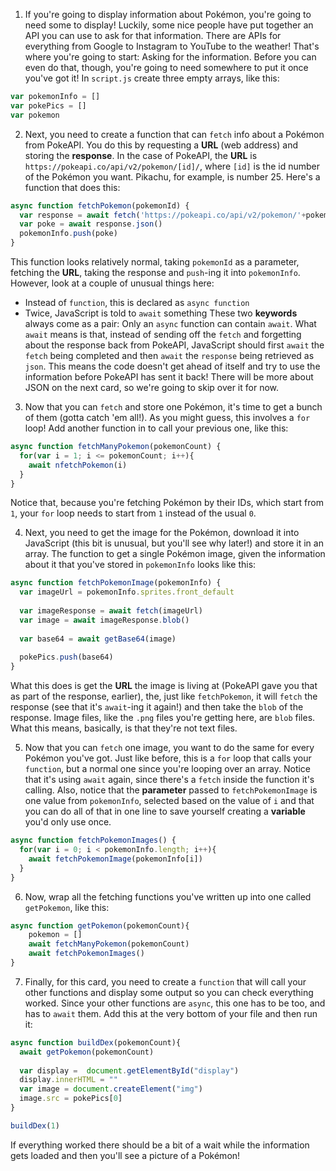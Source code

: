 1. If you're going to display information about Pokémon, you're going to need some to display! Luckily, some nice people have put together an API you can use to ask for that information. There are APIs for everything from Google to Instagram to YouTube to the weather! That's where you're going to start: Asking for the information. Before you can even do that, though, you're going to need somewhere to put it once you've got it! In `script.js` create three empty arrays, like this:

```JavaScript
var pokemonInfo = []
var pokePics = []
var pokemon
```

2. Next, you need to create a function that can `fetch` info about a Pokémon from PokeAPI. You do this by requesting a **URL** (web address) and storing the **response**. In the case of PokeAPI, the **URL** is `https://pokeapi.co/api/v2/pokemon/[id]/`, where `[id]` is the id number of the Pokémon you want. Pikachu, for example, is number 25. Here's a function that does this:

  ```JavaScript
  async function fetchPokemon(pokemonId) {  
    var response = await fetch('https://pokeapi.co/api/v2/pokemon/'+pokemonId.toString()+'/')
    var poke = await response.json()
    pokemonInfo.push(poke)
  }
  ```

This function looks relatively normal, taking `pokemonId` as a parameter, fetching the **URL**, taking the response and `push`-ing it into `pokemonInfo`. However, look at a couple of unusual things here:
  * Instead of `function`, this is declared as `async function`
  * Twice, JavaScript is told to `await` something
These two **keywords** always come as a pair: Only an `async` function can contain `await`. What `await` means is that, instead of sending off the `fetch` and forgetting about the response back from PokeAPI, JavaScript should first `await` the `fetch` being completed and then `await` the `response` being retrieved as `json`. This means the code doesn't get ahead of itself and try to use the information before PokeAPI has sent it back! There will be more about JSON on the next card, so we're going to skip over it for now.

3. Now that you can `fetch` and store one Pokémon, it's time to get a bunch of them (gotta catch 'em all!). As you might guess, this involves a `for` loop! Add another function in to call your previous one, like this:

  ```JavaScript
  async function fetchManyPokemon(pokemonCount) {
    for(var i = 1; i <= pokemonCount; i++){
      await nfetchPokemon(i)
    }
  }
  ```

Notice that, because you're fetching Pokémon by their IDs, which start from `1`, your `for` loop needs to start from `1` instead of the usual `0`.

4. Next, you need to get the image for the Pokémon, download it into JavaScript (this bit is unusual, but you'll see why later!) and store it in an array. The function to get a single Pokémon image, given the information about it that you've stored in `pokemonInfo` looks like this:

  ```JavaScript
  async function fetchPokemonImage(pokemonInfo) {
    var imageUrl = pokemonInfo.sprites.front_default
    
    var imageResponse = await fetch(imageUrl)
    var image = await imageResponse.blob()
    
    var base64 = await getBase64(image)
    
    pokePics.push(base64)
  }
  ```

What this does is get the **URL** the image is living at (PokeAPI gave you that as part of the response, earlier), the, just like `fetchPokemon`, it will `fetch` the response (see that it's `await`-ing it again!) and then take the `blob` of the response. Image files, like the `.png` files you're getting here, are `blob` files. What this means, basically, is that they're not text files.

5. Now that you can `fetch` one image, you want to do the same for every Pokémon you've got. Just like before, this is a `for` loop that calls your `function`, but a normal one since you're looping over an array. Notice that it's using `await` again, since there's a `fetch` inside the function it's calling. Also, notice that the **parameter** passed to `fetchPokemonImage` is one value from `pokemonInfo`, selected based on the value of `i` and that you can do all of that in one line to save yourself creating a **variable** you'd only use once.

  ```JavaScript
  async function fetchPokemonImages() {
    for(var i = 0; i < pokemonInfo.length; i++){
      await fetchPokemonImage(pokemonInfo[i])
    }
  }
  ```

6. Now, wrap all the fetching functions you've written up into one called `getPokemon`, like this:

  ```JavaScript
  async function getPokemon(pokemonCount){
      pokemon = []
      await fetchManyPokemon(pokemonCount)
      await fetchPokemonImages()
  }
  ```

7. Finally, for this card, you need to create a `function` that will call your other functions and display some output so you can check everything worked. Since your other functions are `async`, this one has to be too, and has to `await` them. Add this at the very bottom of your file and then run it:

  ```JavaScript
  async function buildDex(pokemonCount){
    await getPokemon(pokemonCount)
    
    var display =  document.getElementById("display")
    display.innerHTML = ""
    var image = document.createElement("img")
    image.src = pokePics[0]
  }

  buildDex(1)
  ```

  If everything worked there should be a bit of a wait while the information gets loaded and then you'll see a picture of a Pokémon!